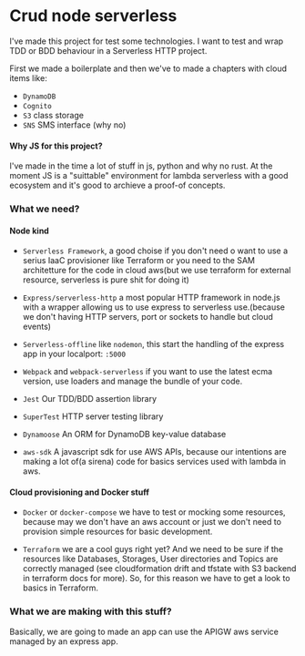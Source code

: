 # Crud node serverless

I've made this project for test some technologies. 
I want to test and wrap TDD or BDD behaviour in a Serverless HTTP project.

First we made a boilerplate and then we've to made a chapters with cloud items like:
 - `DynamoDB`
 - `Cognito`
 - `S3` class storage
 - `SNS` SMS interface (why no)


#### Why JS for this project?
I've made in the time a lot of stuff in js, python and why no rust. 
At the moment JS is a "suittable" environment for lambda serverless with a good 
ecosystem and it's good to archieve a proof-of concepts.

### What we need?

#### Node kind

* `Serverless Framework`, a good choise if you don't need o want to use a serius IaaC provisioner like Terraform or you need to the SAM architetture for the code in cloud aws(but we use terraform for external resource, serverless is pure shit for doing it)

* `Express/serverless-http` a most popular HTTP framework in node.js with a wrapper allowing us to use express to serverless use.(because we don't having HTTP servers, port or sockets to handle but cloud events)

* `Serverless-offline` like `nodemon`, this start the handling of the express app in your localport: `:5000`

* `Webpack` and `webpack-serverless` if you want to use the latest ecma version, use loaders and manage the bundle of your code.

* `Jest` Our TDD/BDD assertion library

* `SuperTest` HTTP server testing library 

* `Dynamoose` An ORM for DynamoDB key-value database

* `aws-sdk` A javascript sdk for use AWS APIs, because our intentions are making a lot of(a sirena) code for basics services used with lambda in aws.

#### Cloud provisioning and Docker stuff

* `Docker` or `docker-compose` we have to test or mocking some resources, because may we don't have an aws account or just we don't need to provision simple resources for basic development.

* `Terraform` we are a cool guys right yet? And we need to be sure if the resources like Databases, Storages, User directories and Topics are correctly managed (see cloudformation drift and tfstate with S3 backend in terraform docs for more). So, for this reason we have to get a look to basics in Terraform.

### What we are making with this stuff?

Basically, we are going to made an app can use the APIGW aws service managed by 
an express app.



 


